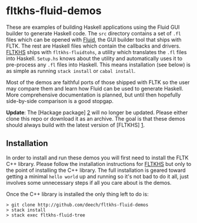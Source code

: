 # fltkhs-fluid-demos

These are examples of building Haskell applications using the Fluid GUI builder to generate Haskell code.
The `src` directory contains a set of `.fl` files which can be opened with [Fluid][3], the GUI builder
tool that ships with FLTK. The rest are Haskell files which contain the callbacks and drivers. [FLTKHS][1]
ships with `fltkhs-fluidtohs`, a utility which translates the `.fl` files into Haskell.
`Setup.hs` knows about the utility and automatically uses it to pre-process any `.fl` files into Haskell.
This means installation (see below) is as simple as running `stack install` or `cabal install`.

Most of the demos are faithful ports of those shipped with FLTK so the user may compare them
and learn how Fluid can be used to generate Haskell. More comprehensive documentation is
planned, but until then hopefully side-by-side comparison is a good stopgap.

__Update__: The [Hackage package] [2] will no longer be updated. Please either clone
this repo or download it as an archive. The goal is that these demos should always build
with the latest version of [FLTKHS] [1].

## Installation

In order to install and run these demos you will first need to install the FLTK C++ library.
Please follow the installation instructions for [FLTKHS][4] but only to the point of installing
the C++ library. The full installation is geared toward getting a minimal `hello world` up and
running so it's not bad to do it all, just involves some unnecessary steps if all you care about
is the demos.

Once the C++ library is installed the only thing left to do is:

```
> git clone http://github.com/deech/fltkhs-fluid-demos
> stack install
> stack exec fltkhs-fluid-tree
```

  [1]: http://hackage.haskell.org/package/fltkhs/
  [2]: http://hackage.haskell.org/package/fltkhs-fluid-demos
  [3]: https://en.wikipedia.org/wiki/FLUID
  [4]: https://github.com/deech/fltkhs#quick-install
